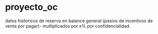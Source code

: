 # proyecto_oc

datos historicos de reserva en balance general (pasivo de incentivos de venta por pagar)- multiplicados por x% por confidencialidad.
